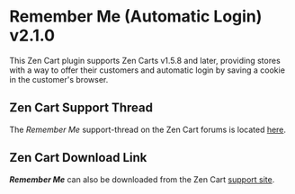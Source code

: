 # Remember Me (Automatic Login) v2.1.0

This Zen Cart plugin supports Zen Carts v1.5.8 and later, providing stores with a way to offer their customers and automatic login by saving a cookie in the customer's browser.

## Zen Cart Support Thread

The *Remember Me* support-thread on the Zen Cart forums is located [here](https://www.zen-cart.com/showthread.php?57982-Is-a-Permanent-Login-(Auto-Login)-Possible).

## Zen Cart Download Link

***Remember Me*** can also be downloaded from the Zen Cart [support site](https://www.zen-cart.com/downloads.php?do=file&id=332).
